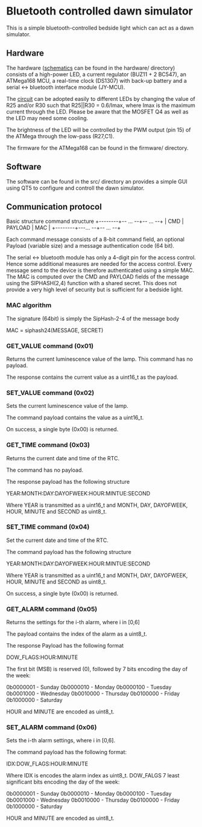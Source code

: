 # Bluetooth controlled dawn simulator

This is a simple bluetooth-controlled bedside light which can act as a dawn simulator.

## Hardware

The hardware ([schematics](https://github.com/hmatuschek/dawn/blob/master/doc/lampe_brd.pdf) can be found in the hardware/ directory) consists of a high-power LED,
a current regulator (BUZ11 + 2 BC547), an ATMega168 MCU, a real-time clock (DS1307) with
back-up battery and a serial <-> bluetooth interface module (JY-MCU).

The [circuit](https://github.com/hmatuschek/dawn/blob/master/doc/lampe_brd.pdf) can be adopted easily to different LEDs by changing the value of R25 and/or R30 such
that R25||R30 = 0.6/Imax, where Imax is the maximum current through the LED. Please be aware that
the MOSFET Q4 as well as the LED may need some cooling.

The brightness of the LED will be controlled by the PWM output (pin 15) of the ATMega
through the low-pass (R27,C1).

The firmware for the ATMega168 can be found in the firmware/ directory.


## Software

The software can be found in the src/ directory an provides a simple GUI using QT5 to configure and
controll the dawn simulator.


## Communication protocol

Basic structure command structure
 +--------+-- ... --+-- ... --+
 |  CMD   | PAYLOAD |   MAC   |
 +--------+---... --+-- ... --+

Each command message consists of a 8-bit command field, an optional Payload (variable size)
and a message authentication code (64 bit).

The serial <-> bluetooth module has only a 4-digit pin for the access control. Hence some
additional measures are needed for the access control. Every message send to the device is
therefore authenticated using a simple MAC. The MAC is computed over the CMD and PAYLOAD fields
of the message using the SIPHASH(2,4) function with a shared secret. This does not provide
a very high level of security but is sufficient for a bedside light.


### MAC algorithm

The signature (64bit) is simply the SipHash-2-4 of the message body

  MAC = siphash24(MESSAGE, SECRET)


### GET_VALUE command (0x01)

Returns the current luminescence value of the lamp. This command has no payload.

The response contains the current value as a uint16_t as the payload.


### SET_VALUE command (0x02)

Sets the current luminescence value of the lamp.

The command payload contains the value as a uint16_t.

On success, a single byte (0x00) is returned.


### GET_TIME command (0x03)

Returns the current date and time of the RTC.

The command has no payload.

The response payload has the following structure

YEAR:MONTH:DAY:DAYOFWEEK:HOUR:MINTUE:SECOND

Where YEAR is transmitted as a uint16_t and MONTH, DAY, DAYOFWEEK, HOUR, MINUTE and SECOND as
uint8_t.


### SET_TIME command (0x04)

Set the current date and time of the RTC.

The command payload has the following structure

YEAR:MONTH:DAY:DAYOFWEEK:HOUR:MINTUE:SECOND

Where YEAR is transmitted as a uint16_t and MONTH, DAY, DAYOFWEEK, HOUR, MINUTE and SECOND as
uint8_t.

On success, a single byte (0x00) is returned.


### GET_ALARM command (0x05)

Returns the settings for the i-th alarm, where i in [0,6]

The payload contains the index of the alarm as a uint8_t.

The response Payload has the following format

DOW_FLAGS:HOUR:MINUTE

The first bit (MSB) is reserved (0), followed by 7 bits encoding the day of the week:

0b0000001 - Sunday
0b0000010 - Monday
0b0000100 - Tuesday
0b0001000 - Wednesday
0b0010000 - Thursday
0b0100000 - Friday
0b1000000 - Saturday

HOUR and MINUTE are encoded as uint8_t.


### SET_ALARM command (0x06)

Sets the i-th alarm settings, where i in [0,6].

The command payload has the following format:

IDX:DOW_FLAGS:HOUR:MINUTE

Where IDX is encodes the alarm index as uint8_t. DOW_FALGS 7 least significant bits encoding the day of the week:

0b0000001 - Sunday
0b0000010 - Monday
0b0000100 - Tuesday
0b0001000 - Wednesday
0b0010000 - Thursday
0b0100000 - Friday
0b1000000 - Saturday

HOUR and MINUTE are encoded as uint8_t.
